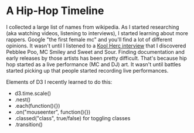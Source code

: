 # A Hip-Hop Timeline

I collected a large list of names from wikipedia. As I started researching (aka watching videos, listening to interviews), I started learning about more rappers. Google "the first female mc" and you'll find a lot of different opinions. It wasn't until I listened to a [Kool Herc interview](https://soundcloud.com/thecombatjackshow/the-kool-herc-episode) that I discovered Pebblee Poo, MC Smiley and Sweet and Sour. Finding documentation and early releases by those artists has been pretty difficult. That's because hip hop started as a live performance (MC and DJ) art. It wasn't until battles started picking up that people started recording live performances.

Elements of D3 I recently learned to do this:
* d3.time.scale()
* .nest()
* .each(function(){})
* .on("mouseenter", function(){})
* .classed("class", true/false) for toggling classes
* .transition()
